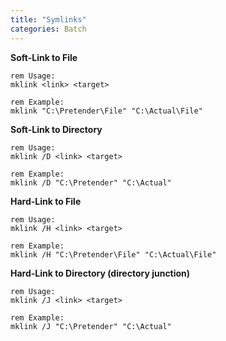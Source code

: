 ```yaml
---
title: "Symlinks"
categories: Batch
---
```


**Soft-Link to File**

```batch
rem Usage:
mklink <link> <target>

rem Example:
mklink "C:\Pretender\File" "C:\Actual\File"
```

**Soft-Link to Directory**

```batch
rem Usage:
mklink /D <link> <target>

rem Example:
mklink /D "C:\Pretender" "C:\Actual"
```

**Hard-Link to File**

```batch
rem Usage:
mklink /H <link> <target>

rem Example:
mklink /H "C:\Pretender\File" "C:\Actual\File"
```

**Hard-Link to Directory (directory junction)**

```batch
rem Usage:
mklink /J <link> <target>

rem Example:
mklink /J "C:\Pretender" "C:\Actual"
```
